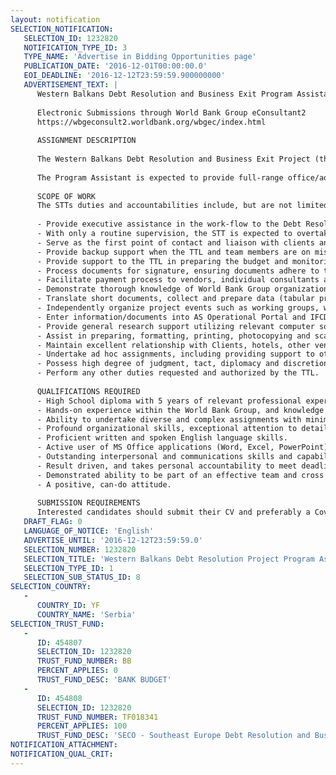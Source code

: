 ```yaml
---
layout: notification
SELECTION_NOTIFICATION: 
   SELECTION_ID: 1232820
   NOTIFICATION_TYPE_ID: 3
   TYPE_NAME: 'Advertise in Bidding Opportunities page'
   PUBLICATION_DATE: '2016-12-01T00:00:00.0'
   EOI_DEADLINE: '2016-12-12T23:59:59.900000000'
   ADVERTISEMENT_TEXT: |
      Western Balkans Debt Resolution and Business Exit Program Assistant (Short-Term Temporary)
      
      Electronic Submissions through World Bank Group eConsultant2
      https://wbgeconsult2.worldbank.org/wbgec/index.html
      
      ASSIGNMENT DESCRIPTION
      
      The Western Balkans Debt Resolution and Business Exit Project (the Project) aims to mitigate the sustained negative effects of the global financial crisis in the region by improving the insolvency systems in Southeast Europe (Albania, BiH and Serbia) over a 3-year period of implementation.
      
      The Program Assistant is expected to provide full-range office/administrative support to the Western Balkan Debt Resolution and Business Exit Project Lead based in Belgrade, Serbia, as well as to the Project staff in the region, specifically in Albania and Bosnia and Herzegovina.
      
      SCOPE OF WORK
      The STTs duties and accountabilities include, but are not limited to the following:
      
      - Provide executive assistance in the work-flow to the Debt Resolution TTL and the Project team in the region;
      - With only a routine supervision, the STT is expected to overtake responsibility for the smooth functioning of administrative tasks, and work closely with other staff within the unit to make a significant contribution to the overall achievement of the Projects objectives;
      - Serve as the first point of contact and liaison with clients and officials both inside and outside WBG;
      - Provide backup support when the TTL and team members are on mission, maintain communication with them in critical decision making, and serve as an information resource on status of project;
      - Provide support to the TTL in preparing the budget and monitoring expenses, and coordinate the processing of contracts for vendors and consultants;
      - Process documents for signature, ensuring documents adhere to the World Banks standards and guidelines;
      - Facilitate payment process to vendors, individual consultants and firms, prepare vouchers, maintaining the quality of transactions ensuring adherence to WBG policies and procedures;
      - Demonstrate thorough knowledge of World Bank Group organization and procedures;
      - Translate short documents, collect and prepare data (tabular presentations and graphs) for use in reports and special studies, assist in research activities and gathering of documentation;
      - Independently organize project events such as working groups, workshops, national or regional conferences together with government or private sector counterparts;
      - Enter information/documents into AS Operational Portal and IFCDocs, conduct Integrity Due Diligence, draft and file legal agreements and assist during the semi-annual Project supervision cycle;
      - Provide general research support utilizing relevant computer software to develop, retrieve, maintain and manipulate data as needed;
      - Assist in preparing, formatting, printing, photocopying and scanning of project related documents; 
      - Maintain excellent relationship with Clients, hotels, other vendors and relevant government officials to facilitate and ensure optimal advantage for the Project;
      - Undertake ad hoc assignments, including providing support to other staff in the country office as needed;
      - Possess high degree of judgment, tact, diplomacy and discretion;
      - Perform any other duties requested and authorized by the TTL.
      
      QUALIFICATIONS REQUIRED
      - High School diploma with 5 years of relevant professional experience, preferably in an international company or organization.
      - Hands-on experience within the World Bank Group, and knowledge of its procedures and systems will be considered as an asset.
      - Ability to undertake diverse and complex assignments with minimal supervision and resolve competing demands. 
      - Profound organizational skills, exceptional attention to details and ability to prioritize and deliver assignments in a timely manner often under severe time pressures.
      - Proficient written and spoken English language skills.
      - Active user of MS Office applications (Word, Excel, PowerPoint).
      - Outstanding interpersonal and communications skills and capability to plan and prioritize own work and workflow of direct supervisors.
      - Result driven, and takes personal accountability to meet deadlines and achieve agreed-upon results.
      - Demonstrated ability to be part of an effective team and cross cultural environment with a high degree of motivation, flexibility, and reliability.
      - A positive, can-do attitude.
      
      SUBMISSION REQUIREMENTS
      Interested candidates should submit their CV and preferably a Cover Letter electronically through World Bank Group eConsultant2 (https://wbgeconsult2.worldbank.org/wbgec/index.html)by 8 December 2015. Please note that the total size of all attachments should be less than 5MB.
   DRAFT_FLAG: 0
   LANGUAGE_OF_NOTICE: 'English'
   ADVERTISE_UNTIL: '2016-12-12T23:59:59.0'
   SELECTION_NUMBER: 1232820
   SELECTION_TITLE: 'Western Balkans Debt Resolution Project Program Assistant - Local Short-Term Temporary'
   SELECTION_TYPE_ID: 1
   SELECTION_SUB_STATUS_ID: 8
SELECTION_COUNTRY: 
   - 
      COUNTRY_ID: YF
      COUNTRY_NAME: 'Serbia'
SELECTION_TRUST_FUND: 
   - 
      ID: 454807
      SELECTION_ID: 1232820
      TRUST_FUND_NUMBER: BB
      PERCENT_APPLIES: 0
      TRUST_FUND_DESC: 'BANK BUDGET'
   - 
      ID: 454808
      SELECTION_ID: 1232820
      TRUST_FUND_NUMBER: TF018341
      PERCENT_APPLIES: 100
      TRUST_FUND_DESC: 'SECO - Southeast Europe Debt Resolution and Business Exit Program'
NOTIFICATION_ATTACHMENT: 
NOTIFICATION_QUAL_CRIT: 
---
```

